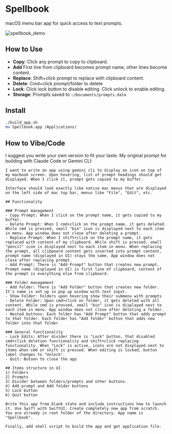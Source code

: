 # Spellbook

macOS menu bar app for quick access to text prompts.

![spellbook_demo](https://github.com/user-attachments/assets/9f5c6185-1318-4b08-9afa-099ff64f117d)

## How to Use

- **Copy**: Click any prompt to copy to clipboard.
- **Add** First line from clipboard becomes prompt name, other lines become content.
- **Replace**: Shift+click prompt to replace with clipboard content.
- **Delete**: Cmd+click prompt/folder to delete
- **Lock**: Click lock button to disable editing. Click unlock to enable editing.
- **Storage**: Prompts saved to `~/Documents/prompts.data`

## Install

```bash
./build_app.sh
mv Spellbook.app /Applications/
```

## How to Vibe/Code

I suggest you write your own version to fit your taste.
My original prompt for building with Claude Code or Gemini CLI:

```
I want to write an app using gemini cli to display an icon on top of my macbook screen. Upon hovering, list of prompt headings should get displayed. When I click it, prompt gets copied to my buffer.

Interface should look exactly like native mac menus that are displayed on the left side of mac top bar, menus like "File", "Edit", etc.

## Functionality

### Prompt management
- Copy Prompt: When I click on the prompt name, it gets copied to my buffer.
- Delete Prompt: When I cmd+click on the prompt name, it gets deleted. While cmd is pressed, small "bin" icon is displayed next to each item in menu. App window does not close after deleting a prompt.
- Replace Prompt: When I shift+click on the prompt name, it gets replaced with content of my clipboard. While shift is pressed, small "pencil" icon is displayed next to each item in menu. When replacing the prompt, all clibpoard content gets inserted into prompt content, prompt name (displayed in UI) stays the same. App window does not close after replacing prompt.
- Add Prompt: There is "Add Prompt" button that creates new prompt. Prompt name (displayed in UI) is first line of clipboard, content of the prompt is everything else from clipboard.

### Folder management
- Add Folder: There is "Add Folder" button that creates new folder. It's name is set up in pop up window with text input.
- Show Folder: Folders upon hovering show their submenu with prompts
- Delete Folder: Upon cmd+click on folder, it gets deleted with all content. While cmd is pressed, small "bin" icon is displayed next to each item in menu. App window does not close after deleting a folder.
- Nested buttons: Each folder has "Add Prompt" button that adds prompt to that folder. Each folder has "Add folder" button that adds new folder into that folder

### General functionality
- Lock Edits: After divider there is "Lock" button, that disabled cmd+click deletion functionality and shift+click replacing functionality. When "Lock" is active, icons are not displayed next to items when cmd or shift is pressed. When editing is locked, button label changes to "Unlock".
- Quit: Butoon to close the app

## Items structure in UI
1) Folders
2) Prompts
3) Divider between folders/prompts and other buttons.
4) Add prompt and Add folder buttons
5) Lock button
6) Quit button

Write this app from blank state and include instructions how to launch it. Use Swift with SwiftUI. Create completely new app from scratch. You are already in root folder of the directory. App name is "Spellbook".

Finally, add shell script to build the app and get application file.
```
